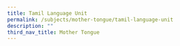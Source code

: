 ```yaml
---
title: Tamil Language Unit
permalink: /subjects/mother-tongue/tamil-language-unit
description: ""
third_nav_title: Mother Tongue
---
```

